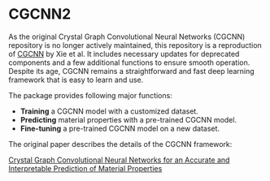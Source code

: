 # CGCNN2

As the original Crystal Graph Convolutional Neural Networks (CGCNN) repository is no longer actively maintained, this repository is a reproduction of [CGCNN](https://github.com/txie-93/cgcnn) by Xie et al. It includes necessary updates for deprecated components and a few additional functions to ensure smooth operation. Despite its age, CGCNN remains a straightforward and fast deep learning framework that is easy to learn and use.

The package provides following major functions:

- **Training** a CGCNN model with a customized dataset.
- **Predicting** material properties with a pre-trained CGCNN model.
- **Fine-tuning** a pre-trained CGCNN model on a new dataset.

The original paper describes the details of the CGCNN framework:

[Crystal Graph Convolutional Neural Networks for an Accurate and Interpretable Prediction of Material Properties](https://link.aps.org/doi/10.1103/PhysRevLett.120.145301)
